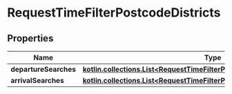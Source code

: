 
# RequestTimeFilterPostcodeDistricts

## Properties
Name | Type | Description | Notes
------------ | ------------- | ------------- | -------------
**departureSearches** | [**kotlin.collections.List&lt;RequestTimeFilterPostcodeDistrictsDepartureSearch&gt;**](RequestTimeFilterPostcodeDistrictsDepartureSearch.md) |  |  [optional]
**arrivalSearches** | [**kotlin.collections.List&lt;RequestTimeFilterPostcodeDistrictsArrivalSearch&gt;**](RequestTimeFilterPostcodeDistrictsArrivalSearch.md) |  |  [optional]



